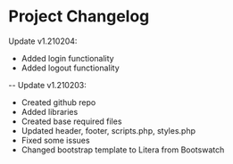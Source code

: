 # Project Changelog
 Update v1.210204:
 <ul>
 	<li>Added login functionality</li>
 	<li>Added logout functionality</li>
 </ul>
 --
 Update v1.210203:
 <ul>
 	<li>Created github repo</li>
 	<li>Added libraries</li>
 	<li>Created base required files</li>
 	<li>Updated header, footer, scripts.php, styles.php</li>
 	<li>Fixed some issues</li>
 	<li>Changed bootstrap template to Litera from Bootswatch</li>
 </ul>
